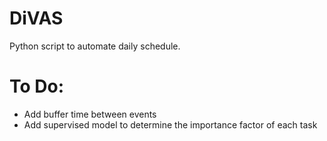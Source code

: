 # DiVAS
Python script to automate daily schedule.


# To Do:
 - Add buffer time between events
 - Add supervised model to determine the importance factor of each task
